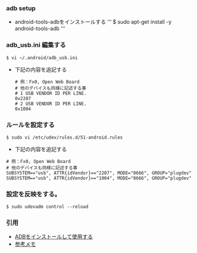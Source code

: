 ### adb setup
- android-tools-adbをインストールする
  ‘‘‘
  $ sudo apt-get install -y android-tools-adb
  ‘‘‘

### adb_usb.ini 編集する
```
$ vi ~/.android/adb_usb.ini
```

- 下記の内容を追記する
  ~~~~
  # 例：Fx0, Open Web Board  
  # 他のデバイスも同様に記述する事
  # 1 USB VENDOR ID PER LINE.
  0x2207
  # 2 USB VENDOR ID PER LINE.
  0x1004
  ~~~~

### ルールを設定する
  ```
  $ sudo vi /etc/udev/rules.d/51-android.rules
  ```

- 下記の内容を追記する
~~~~
# 例：Fx0, Open Web Board  
# 他のデバイスも同様に記述する事
SUBSYSTEM=="usb", ATTR{idVendor}=="2207", MODE="0666", GROUP="plugdev"
SUBSYSTEM=="usb", ATTR{idVendor}=="1004", MODE="0666", GROUP="plugdev"
~~~~

### 設定を反映をする。
```
$ sudo udevadm control --reload
```

### 引用
- [ADBをインストールして使用する](http://is.gd/niM4h1)
- [参考メモ](https://public.etherpad-mozilla.org/p/chirimen-touch-20160109)
